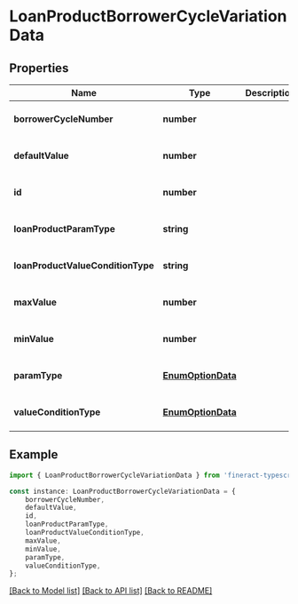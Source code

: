 # LoanProductBorrowerCycleVariationData


## Properties

Name | Type | Description | Notes
------------ | ------------- | ------------- | -------------
**borrowerCycleNumber** | **number** |  | [optional] [default to undefined]
**defaultValue** | **number** |  | [optional] [default to undefined]
**id** | **number** |  | [optional] [default to undefined]
**loanProductParamType** | **string** |  | [optional] [default to undefined]
**loanProductValueConditionType** | **string** |  | [optional] [default to undefined]
**maxValue** | **number** |  | [optional] [default to undefined]
**minValue** | **number** |  | [optional] [default to undefined]
**paramType** | [**EnumOptionData**](EnumOptionData.md) |  | [optional] [default to undefined]
**valueConditionType** | [**EnumOptionData**](EnumOptionData.md) |  | [optional] [default to undefined]

## Example

```typescript
import { LoanProductBorrowerCycleVariationData } from 'fineract-typescript-client';

const instance: LoanProductBorrowerCycleVariationData = {
    borrowerCycleNumber,
    defaultValue,
    id,
    loanProductParamType,
    loanProductValueConditionType,
    maxValue,
    minValue,
    paramType,
    valueConditionType,
};
```

[[Back to Model list]](../README.md#documentation-for-models) [[Back to API list]](../README.md#documentation-for-api-endpoints) [[Back to README]](../README.md)
